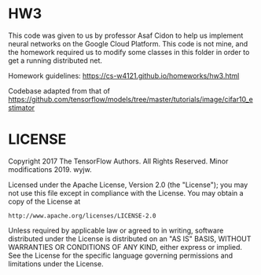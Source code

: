 # HW3

This code was given to us by professor Asaf Cidon to help us implement neural networks on the Google Cloud Platform. This code is not mine, and the homework required us to modify some classes in this folder in order to get a running distributed net. 

Homework guidelines: https://cs-w4121.github.io/homeworks/hw3.html


Codebase adapted from that of https://github.com/tensorflow/models/tree/master/tutorials/image/cifar10_estimator

# LICENSE

Copyright 2017 The TensorFlow Authors. All Rights Reserved. 
Minor modifications 2019. wyjw.

Licensed under the Apache License, Version 2.0 (the "License");
you may not use this file except in compliance with the License.
You may obtain a copy of the License at

    http://www.apache.org/licenses/LICENSE-2.0

Unless required by applicable law or agreed to in writing, software
distributed under the License is distributed on an "AS IS" BASIS,
WITHOUT WARRANTIES OR CONDITIONS OF ANY KIND, either express or implied.
See the License for the specific language governing permissions and
limitations under the License.
